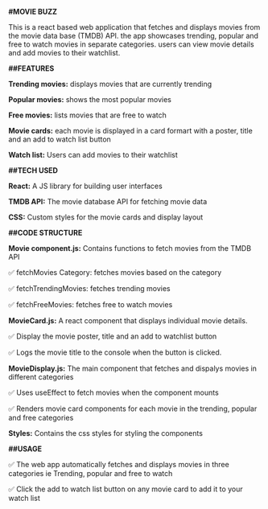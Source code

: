 **#MOVIE BUZZ**

This is a react based web application that fetches and displays movies from the movie data base (TMDB) API. the app showcases trending, popular and free to watch movies in separate categories. users can view movie details and add movies to their watchlist.

**##FEATURES**

**Trending movies:** displays movies that are currently trending

**Popular movies:** shows the most popular movies

**Free movies:** lists movies that are free to watch

**Movie cards:** each movie is displayed in a card formart with a poster, title and an add to watch list button

**Watch list:** Users can add movies to their watchlist


**##TECH USED**

**React:** A JS library for building user interfaces

**TMDB API:** The movie database API for fetching movie data

**CSS:** Custom styles for the movie cards and display layout


**##CODE STRUCTURE**

**Movie component.js:** Contains functions to fetch movies from the TMDB API

✅ fetchMovies Category: fetches movies based on the category

✅ fetchTrendingMovies: fetches trending movies

✅ fetchFreeMovies: fetches free to watch movies


**MovieCard.js:** A react component that displays individual movie details.

✅ Display the movie poster, title and an add to watchlist button

✅ Logs the movie title to the console when the button is clicked.


**MovieDisplay.js:** The main component that fetches and dispalys movies in different categories

✅ Uses useEffect to fetch movies when the component mounts

✅ Renders movie card components for each movie in the trending, popular and free categories

**Styles:** Contains the css styles for styling the components


**##USAGE**


✅ The web app automatically fetches and displays movies in three categories ie Trending, popular and free to watch

✅ Click the add to watch list button on any movie card to add it to your watch list
